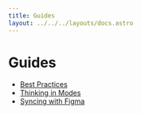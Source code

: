 ```yaml
---
title: Guides
layout: ../../../layouts/docs.astro
---
```


# Guides

- [Best Practices](./best-practices/)
- [Thinking in Modes](./modes)
- [Syncing with Figma](./figma)
